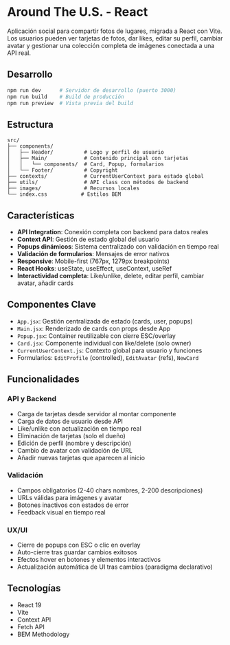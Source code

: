 # Around The U.S. - React

Aplicación social para compartir fotos de lugares, migrada a React con Vite. Los usuarios pueden ver tarjetas de fotos, dar likes, editar su perfil, cambiar avatar y gestionar una colección completa de imágenes conectada a una API real.

## Desarrollo

```bash
npm run dev      # Servidor de desarrollo (puerto 3000)
npm run build    # Build de producción  
npm run preview  # Vista previa del build
```

## Estructura

```
src/
├── components/
│   ├── Header/          # Logo y perfil de usuario
│   ├── Main/            # Contenido principal con tarjetas
│   │   └── components/  # Card, Popup, formularios
│   └── Footer/          # Copyright
├── contexts/            # CurrentUserContext para estado global
├── utils/               # API class con métodos de backend
├── images/              # Recursos locales
└── index.css           # Estilos BEM
```

## Características

- **API Integration**: Conexión completa con backend para datos reales
- **Context API**: Gestión de estado global del usuario
- **Popups dinámicos**: Sistema centralizado con validación en tiempo real
- **Validación de formularios**: Mensajes de error nativos
- **Responsive**: Mobile-first (767px, 1279px breakpoints)  
- **React Hooks**: useState, useEffect, useContext, useRef
- **Interactividad completa**: Like/unlike, delete, editar perfil, cambiar avatar, añadir cards

## Componentes Clave

- `App.jsx`: Gestión centralizada de estado (cards, user, popups)
- `Main.jsx`: Renderizado de cards con props desde App  
- `Popup.jsx`: Container reutilizable con cierre ESC/overlay
- `Card.jsx`: Componente individual con like/delete (solo owner)
- `CurrentUserContext.js`: Contexto global para usuario y funciones
- Formularios: `EditProfile` (controlled), `EditAvatar` (refs), `NewCard`

## Funcionalidades

### API y Backend
- Carga de tarjetas desde servidor al montar componente
- Carga de datos de usuario desde API
- Like/unlike con actualización en tiempo real
- Eliminación de tarjetas (solo el dueño)
- Edición de perfil (nombre y descripción)
- Cambio de avatar con validación de URL
- Añadir nuevas tarjetas que aparecen al inicio

### Validación
- Campos obligatorios (2-40 chars nombres, 2-200 descripciones)
- URLs válidas para imágenes y avatar
- Botones inactivos con estados de error
- Feedback visual en tiempo real

### UX/UI
- Cierre de popups con ESC o clic en overlay  
- Auto-cierre tras guardar cambios exitosos
- Efectos hover en botones y elementos interactivos
- Actualización automática de UI tras cambios (paradigma declarativo)

## Tecnologías

- React 19
- Vite
- Context API
- Fetch API
- BEM Methodology
